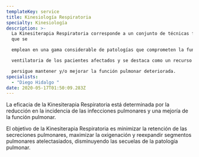 ```yaml
---
templateKey: service
title: Kinesiología Respiratoria
specialty: Kinesiología
description: >-
  La Kinesiterapia Respiratoria corresponde a un conjunto de técnicas físicas
  que se

  emplean en una gama considerable de patologías que comprometen la función

  ventilatoria de los pacientes afectados y se destaca como un recurso terapéutico que

  persigue mantener y/o mejorar la función pulmonar deteriorada.
specialists:
  - "Diego Hidalgo "
date: 2020-05-17T01:50:09.283Z
---
```

La eficacia de la Kinesiterapia Respiratoria está determinada por la reducción en la incidencia de las infecciones pulmonares y una mejoría de la función pulmonar.

El objetivo de la Kinesiterapia Respiratoria es minimizar la retención de las secreciones pulmonares, maximizar la oxigenación y reexpandir segmentos pulmonares atelectasiados, disminuyendo las secuelas de la patología pulmonar.